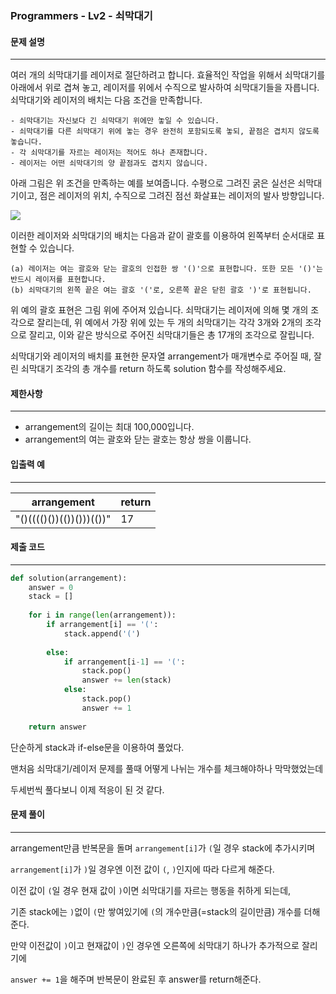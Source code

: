 ### Programmers - Lv2 - 쇠막대기

#### 문제 설명

---

여러 개의 쇠막대기를 레이저로 절단하려고 합니다. 효율적인 작업을 위해서 쇠막대기를 아래에서 위로 겹쳐 놓고, 레이저를 위에서 수직으로 발사하여 쇠막대기들을 자릅니다. 쇠막대기와 레이저의 배치는 다음 조건을 만족합니다.

```
- 쇠막대기는 자신보다 긴 쇠막대기 위에만 놓일 수 있습니다.
- 쇠막대기를 다른 쇠막대기 위에 놓는 경우 완전히 포함되도록 놓되, 끝점은 겹치지 않도록 놓습니다.
- 각 쇠막대기를 자르는 레이저는 적어도 하나 존재합니다.
- 레이저는 어떤 쇠막대기의 양 끝점과도 겹치지 않습니다.
```

아래 그림은 위 조건을 만족하는 예를 보여줍니다. 수평으로 그려진 굵은 실선은 쇠막대기이고, 점은 레이저의 위치, 수직으로 그려진 점선 화살표는 레이저의 발사 방향입니다.

<img src="https://grepp-programmers.s3.amazonaws.com/files/ybm/dbd166625b/d3ae656b-bb7b-421c-9f74-fa9ea800b860.png">

이러한 레이저와 쇠막대기의 배치는 다음과 같이 괄호를 이용하여 왼쪽부터 순서대로 표현할 수 있습니다.

```
(a) 레이저는 여는 괄호와 닫는 괄호의 인접한 쌍 '()'으로 표현합니다. 또한 모든 '()'는 반드시 레이저를 표현합니다.
(b) 쇠막대기의 왼쪽 끝은 여는 괄호 '('로, 오른쪽 끝은 닫힌 괄호 ')'로 표현됩니다.
```

위 예의 괄호 표현은 그림 위에 주어져 있습니다.
쇠막대기는 레이저에 의해 몇 개의 조각으로 잘리는데, 위 예에서 가장 위에 있는 두 개의 쇠막대기는 각각 3개와 2개의 조각으로 잘리고, 이와 같은 방식으로 주어진 쇠막대기들은 총 17개의 조각으로 잘립니다.

쇠막대기와 레이저의 배치를 표현한 문자열 arrangement가 매개변수로 주어질 때, 잘린 쇠막대기 조각의 총 개수를 return 하도록 solution 함수를 작성해주세요.





#### 제한사항

---

- arrangement의 길이는 최대 100,000입니다.
- arrangement의 여는 괄호와 닫는 괄호는 항상 쌍을 이룹니다.





#### 입출력 예

---

| arrangement              | return |
| ------------------------ | ------ |
| "()(((()())(())()))(())" | 17     |





#### 제출 코드

---

```python
def solution(arrangement):
    answer = 0
    stack = []
    
    for i in range(len(arrangement)):
        if arrangement[i] == '(':
            stack.append('(')
            
        else:
            if arrangement[i-1] == '(':
                stack.pop()
                answer += len(stack)
            else:
                stack.pop()
                answer += 1
                
    return answer
```

단순하게 stack과 if-else문을 이용하여 풀었다.

맨처음 쇠막대기/레이저 문제를 풀때 어떻게 나뉘는 개수를 체크해야하나 막막했었는데

두세번씩 풀다보니 이제 적응이 된 것 같다. 





#### 문제 풀이

---

arrangement만큼 반복문을 돌며 `arrangement[i]`가 `(`일 경우 stack에 추가시키며

`arrangement[i]`가 `)`일 경우엔 이전 값이 `(`,  `)`인지에 따라 다르게 해준다.

이전 값이 `(`일 경우 현재 값이 `)`이면 쇠막대기를 자르는 행동을 취하게 되는데,

기존 stack에는 `)`없이 `(`만 쌓여있기에 `(`의 개수만큼(=stack의 길이만큼) 개수를 더해준다.

만약 이전값이 `)`이고 현재값이 `)`인 경우엔 오른쪽에 쇠막대기 하나가 추가적으로 잘리기에

`answer += 1`을 해주며 반복문이 완료된 후 answer를 return해준다.